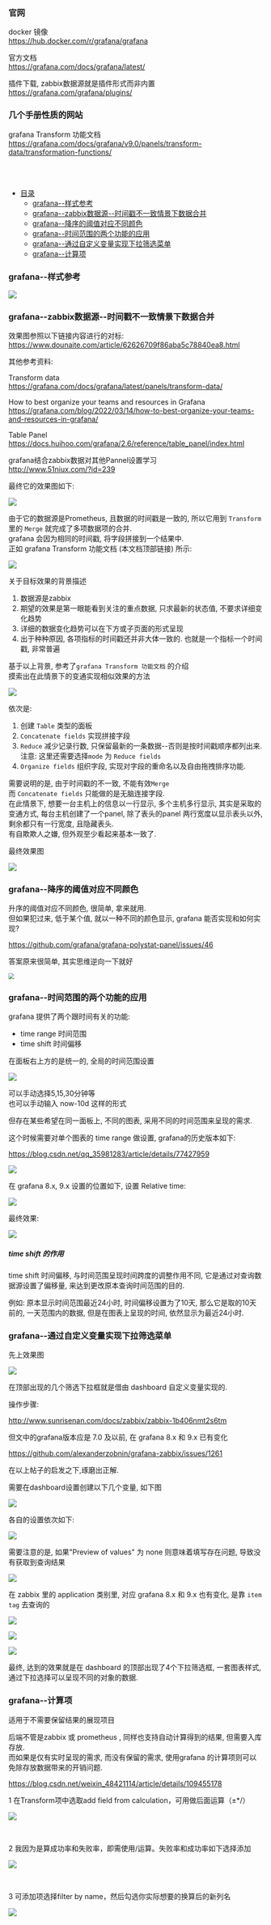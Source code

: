 ### 官网  

docker 镜像  
https://hub.docker.com/r/grafana/grafana

官方文档  
https://grafana.com/docs/grafana/latest/

插件下载, zabbix数据源就是插件形式而非内置  
https://grafana.com/grafana/plugins/


### 几个手册性质的网站

grafana Transform 功能文档  
https://grafana.com/docs/grafana/v9.0/panels/transform-data/transformation-functions/


<br>
<br>

* [目录](#0)
  * [grafana--样式参考](#1)
  * [grafana--zabbix数据源--时间戳不一致情景下数据合并](#2)
  * [grafana--降序的阈值对应不同颜色](#3)
  * [grafana--时间范围的两个功能的应用](#4)
  * [grafana--通过自定义变量实现下拉筛选菜单](#5)
  * [grafana--计算项](#6)


<h3 id="1">grafana--样式参考</h3>

![](images/T0mb5LMNZ6esw8vymkF0Kx4Y1carOtX7.png)

<h3 id="2">grafana--zabbix数据源--时间戳不一致情景下数据合并</h3>

效果图参照以下链接内容进行的对标:  
https://www.dounaite.com/article/62626709f86aba5c78840ea8.html

其他参考资料:  

Transform data  
https://grafana.com/docs/grafana/latest/panels/transform-data/

How to best organize your teams and resources in Grafana  
https://grafana.com/blog/2022/03/14/how-to-best-organize-your-teams-and-resources-in-grafana/

Table Panel  
https://docs.huihoo.com/grafana/2.6/reference/table_panel/index.html

grafana结合zabbix数据对其他Pannel设置学习  
http://www.51niux.com/?id=239

最终它的效果图如下:

![](images/EblWMn6sLfQOdE6L5PNqsc132DKteRzv.png)

由于它的数据源是Prometheus, 且数据的时间戳是一致的, 所以它用到 ```Transform``` 里的 ```Merge``` 就完成了多项数据项的合并.  
grafana 会因为相同的时间戳, 将字段拼接到一个结果中.  
正如 grafana Transform 功能文档 (本文档顶部链接) 所示:

![](images/EblWMn6sLfiJUvAGzysfL3NBFECVTXqh.png)

关于目标效果的背景描述

1) 数据源是zabbix  
2) 期望的效果是第一眼能看到关注的重点数据, 只求最新的状态值, 不要求详细变化趋势  
3) 详细的数据变化趋势可以在下方或子页面的形式呈现  
4) 出于种种原因, 各项指标的时间戳还并非大体一致的. 也就是一个指标一个时间戳, 非常普遍  

基于以上背景, 参考了```grafana Transform 功能文档``` 的介绍  
摸索出在此情景下的变通实现相似效果的方法  

![](images/EblWMn6sLf8RbLZtNmnTQPerOF2WX6Gk.png)

依次是:  
1) 创建 ```Table``` 类型的面板  
2) ```Concatenate fields``` 实现拼接字段  
3) ```Reduce``` 减少记录行数, 只保留最新的一条数据--否则是按时间戳顺序都列出来. 注意: 这里还需要选择```mode``` 为 ```Reduce fields```  
4) ```Organize fields``` 组织字段, 实现对字段的重命名以及自由拖拽排序功能.  

需要说明的是, 由于时间戳的不一致, 不能有效```Merge```  
而 ```Concatenate fields``` 只能做的是无脑连接字段.  
在此情景下, 想要一台主机上的信息以一行显示, 多个主机多行显示, 其实是采取的变通方式, 每台主机创建了一个panel, 
除了表头的panel 两行宽度以显示表头以外, 剩余都只有一行宽度, 且隐藏表头.  
有自欺欺人之嫌, 但外观至少看起来基本一致了.

最终效果图

![](/images/FiwKYRa58ojyGz47kJgaMtrYWcLefvpl.png)


<h3 id="3">grafana--降序的阈值对应不同颜色</h3>

升序的阈值对应不同颜色, 很简单, 拿来就用.  
但如果犯过来, 低于某个值, 就以一种不同的颜色显示, grafana 能否实现和如何实现?

https://github.com/grafana/grafana-polystat-panel/issues/46

答案原来很简单, 其实思维逆向一下就好

<img src="images/s8iglpK3NYNjOVLzHay0wJZSYX3lF7v4.png" style="zoom:70%" />

<h3 id="4">grafana--时间范围的两个功能的应用</h3>

grafana 提供了两个跟时间有关的功能:

- time range 时间范围
- time shift 时间偏移

在面板右上方的是统一的, 全局的时间范围设置

![](images/8U2wbp9qKIQJE8dIP34kCOqUeBvizb0r.jpg)

可以手动选择5,15,30分钟等  
也可以手动输入 now-10d 这样的形式

但存在某些希望在同一面板上, 不同的图表, 采用不同的时间范围来呈现的需求.

这个时候需要对单个图表的 time range 做设置, grafana的历史版本如下:

https://blog.csdn.net/qq_35981283/article/details/77427959  

![](images/8U2wbp9qKIhUMrkYEt4oanPJIyRjV2sQ.jfif)

在 grafana 8.x, 9.x 设置的位置如下, 设置 Relative time:

![](images/8U2wbp9qKIsOEgGW0iqS2TvexL9RPDJY.jpg)

最终效果:

![](images/8U2wbp9qKIhXrwSobMkBatLT39Gz2ljF.jpg)

##### time shift 的作用

time shift 时间偏移, 与时间范围呈现时间跨度的调整作用不同, 它是通过对查询数据源设置了偏移量, 来达到更改原本查询时间范围的目的.

例如: 原本显示时间范围最近24小时, 时间偏移设置为了10天, 那么它是取的10天前的, 一天范围内的数据, 但是在图表上呈现的时间, 依然显示为最近24小时.

<h3 id="5">grafana--通过自定义变量实现下拉筛选菜单</h3>

先上效果图

![](images/2SDvsgAZCMXJm2v4prTyg08CsNYB5DLz.png)

在顶部出现的几个筛选下拉框就是借由 dashboard 自定义变量实现的.

操作步骤:

http://www.sunrisenan.com/docs/zabbix/zabbix-1b406nmt2s6tm

但文中的grafana版本应是 7.0 及以前, 在 grafana 8.x 和 9.x 已有变化

https://github.com/alexanderzobnin/grafana-zabbix/issues/1261  

在以上帖子的启发之下,琢磨出正解.

需要在dashboard设置创建以下几个变量, 如下图

![](images/2SDvsgAZCMVd2KsHzeU4nTR3MyjL0WCx.png)

各自的设置依次如下:

![](images/2SDvsgAZCMEfQ7VysN0G31SieRo6Dazn.png)

需要注意的是, 如果"Preview of values" 为 none 则意味着填写存在问题, 导致没有获取到查询结果

![](images/2SDvsgAZCMtoTysl2B8KDRUXw13pmhr6.png)

在 zabbix 里的 application 类别里, 对应 grafana 8.x 和 9.x 也有变化, 是靠 ```item tag``` 去查询的

![](images/2SDvsgAZCMQvqPEiahILrFuglB9TMGCU.png)

![](images/2SDvsgAZCMRITlWf2nOd0jD86SN1tZy3.png)

![](images/2SDvsgAZCMJcWZaExi1RApByXLnvlkSm.png)

最终, 达到的效果就是在 dashboard 的顶部出现了4个下拉筛选框, 一套图表样式, 通过下拉选择可以呈现不同的对象的数据.


<h3 id="6">grafana--计算项</h3>

适用于不需要保留结果的展现项目

后端不管是zabbix 或 prometheus , 同样也支持自动计算得到的结果, 但需要入库存放.  
而如果是仅有实时呈现的需求, 而没有保留的需求, 使用grafana 的计算项则可以免除存放数据带来的开销问题.

https://blog.csdn.net/weixin_48421114/article/details/109455178

1 在Transform项中选取add field from calculation，可用做后面运算（±*/）

![](images/UgkV5FHAqzDmQa3ALzV6H42EC5b81Yly.png)

<br>

2 我因为是算成功率和失败率，即需使用/运算。失败率和成功率如下选择添加

![](images/UgkV5FHAqzo9YJrXKG3TEU2CzMcDeyLH.png)

<br>

3 可添加项选择filter by name，然后勾选你实际想要的换算后的新列名

![](images/UgkV5FHAqz8P3XmLkONpnAWCrgET9she.png)
